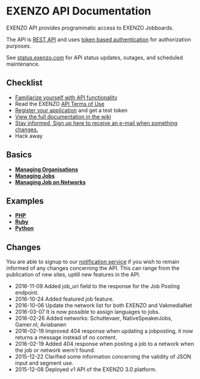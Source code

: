 # EXENZO API Documentation
EXENZO API provides programmatic access to EXENZO Jobboards.

The API is [REST API](https://en.wikipedia.org/wiki/Representational_state_transfer) and uses [token based authentication](https://github.com/EXENZO/exenzo-api/wiki/1.-Api) for authorization purposes.

See [status.exenzo.com](http://status.exenzo.com/) for API status updates, outages, and scheduled maintenance.

## Checklist
* [Familiarize yourself with API functionality](https://github.com/EXENZO/exenzo-api/wiki)
* Read the EXENZO [API Terms of Use](#)
* [Register your application](#) and get a test token
* [View the full documentation in the wiki](https://github.com/EXENZO/exenzo-api/wiki)
* [Stay informed, Sign up here to receive an e-mail when something changes.](http://exenzo.us7.list-manage2.com/subscribe?u=31dc22e3b5f498cbbf1a5e9b6&id=580439f706)
* Hack away

## Basics
- **[Managing Organisations](https://github.com/EXENZO/exenzo-api/wiki/1.3-Organisation)**
- **[Managing Jobs](https://github.com/EXENZO/exenzo-api/wiki/1.2-Job)**
- **[Managing Job on Networks](https://github.com/EXENZO/exenzo-api/wiki/1.4-Post)**

## Examples
- **[PHP](https://github.com/EXENZO/exenzo-api/tree/master/examples/php)**
- **[Ruby](https://github.com/EXENZO/exenzo-api/tree/master/examples/ruby)**
- **[Python](https://github.com/EXENZO/exenzo-api/tree/master/examples/python)**

## Changes
You are able to signup to our [notification service](http://exenzo.us7.list-manage2.com/subscribe?u=31dc22e3b5f498cbbf1a5e9b6&id=580439f706) if you wish to remain informed of any changes concerning the API. This can range from the publication of new sites, uptill new features in the API.
 
* 2016-11-09 Added job_uri field to the response for the Job Posting endpoint.
* 2016-10-24 Added featured job feature.
* 2016-10-06 Update the network list for both EXENZO and VakmediaNet 
* 2016-03-07 It is now possible to assign languages to jobs.  
* 2016-02-26 Added networks: Schuttevaer, NativeSpeakerJobs, Gamer.nl, Aviabanen
* 2016-02-19 Improved 404 response when updating a jobposting, it now returns a message instead of no content.
* 2016-02-19 Added 404 response when posting a job to a network when the job or network wern't found.
* 2015-12-22 Clarified some information concerning the validity of JSON input and segment use.
* 2015-12-08 Deployed v1 API of the EXENZO 3.0 platform.
